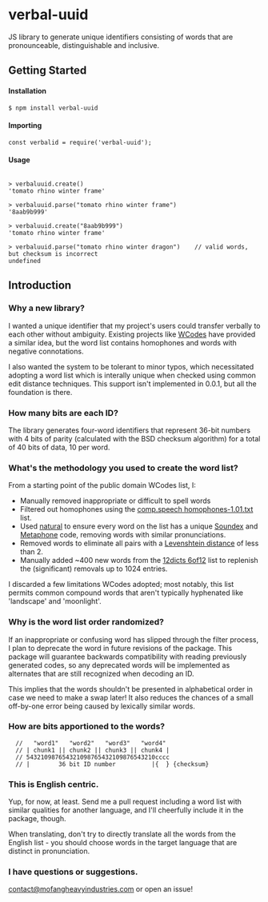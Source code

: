 # verbal-uuid
JS library to generate unique identifiers consisting of words that are pronounceable, distinguishable and inclusive.

## Getting Started

#### Installation
~~~~
$ npm install verbal-uuid
~~~~

#### Importing
~~~~
const verbalid = require('verbal-uuid');
~~~~

#### Usage
~~~~

> verbaluuid.create()
'tomato rhino winter frame'

> verbaluuid.parse("tomato rhino winter frame")
'8aab9b999'

> verbaluuid.create("8aab9b999")
'tomato rhino winter frame'

> verbaluuid.parse("tomato rhino winter dragon")    // valid words, but checksum is incorrect
undefined

~~~~

## Introduction
### Why a new library?
I wanted a unique identifier that my project's users could transfer verbally to each other without ambiguity.  Existing projects like [WCodes](https://wcodes.org/wordlist) have provided a similar idea, but the word list contains homophones and words with negative connotations.

I also wanted the system to be tolerant to minor typos, which necessitated adopting a word list which is interally unique when checked using common edit distance techniques.  This support isn't implemented in 0.0.1, but all the foundation is there.

### How many bits are each ID?
The library generates four-word identifiers that represent 36-bit numbers with 4 bits of parity (calculated with the BSD checksum algorithm) for a total of 40 bits of data, 10 per word.

### What's the methodology you used to create the word list?
From a starting point of the public domain WCodes list, I:

  * Manually removed inappropriate or difficult to spell words 
  * Filtered out homophones using the [comp.speech homophones-1.01.txt](http://www.speech.cs.cmu.edu/comp.speech/Section1/Lexical/homophone.html) list.
  * Used [natural](https://www.npmjs.com/package/natural) to ensure every word on the list has a unique [Soundex](https://en.wikipedia.org/wiki/Soundex) and [Metaphone](https://en.wikipedia.org/wiki/Metaphone) code, removing words with similar pronunciations.
  * Removed words to eliminate all pairs with a [Levenshtein distance](https://en.wikipedia.org/wiki/Levenshtein_distance) of less than 2.
  * Manually added ~400 new words from the [12dicts 6of12](http://wordlist.aspell.net/12dicts-readme/#nof12) list to replenish the (significant) removals up to 1024 entries.
  
I discarded a few limitations WCodes adopted;  most notably, this list permits common compound words that aren't typically hyphenated like 'landscape' and 'moonlight'.

### Why is the word list order randomized?

If an inappropriate or confusing word has slipped through the filter process, I plan to deprecate the word in future revisions of the package.  This package will guarantee backwards compatibility with reading previously generated codes, so any deprecated words will be implemented as alternates that are still recognized when decoding an ID.  

This implies that the words shouldn't be presented in alphabetical order in case we need to make a swap later!  It also reduces the chances of a small off-by-one error being caused by lexically similar words.

### How are bits apportioned to the words?

~~~~
  //   "word1"   "word2"   "word3"   "word4"
  // | chunk1 || chunk2 || chunk3 || chunk4 |
  // 543210987654321098765432109876543210cccc
  // |        36 bit ID number          |{  } {checksum}
~~~~

### This is English centric.

Yup, for now, at least.  Send me a pull request including a word list with similar qualities for another language, and I'll cheerfully include it in the package, though.

When translating, don't try to directly translate all the words from the English list - you should choose words in the target language that are distinct in pronunciation.

### I have questions or suggestions.

contact@mofangheavyindustries.com or open an issue!
